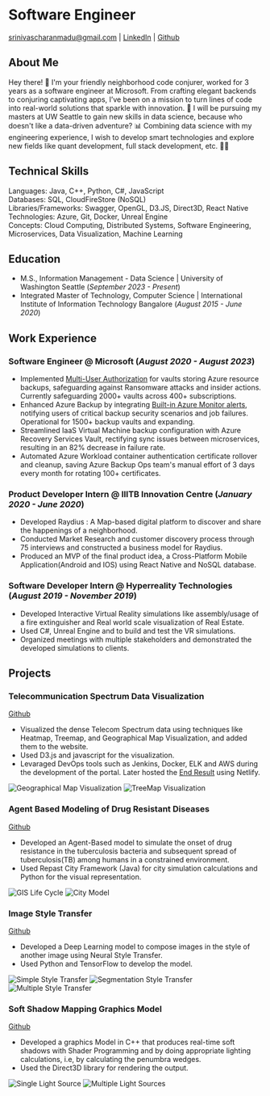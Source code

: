 # Software Engineer
srinivascharanmadu@gmail.com | [LinkedIn](https://www.linkedin.com/in/charan999/) | [Github](https://github.com/Charan000)

## About Me
Hey there! 👋 I'm your friendly neighborhood code conjurer, worked for 3 years as a software engineer at Microsoft. From crafting elegant backends to conjuring captivating apps, I’ve been on a mission to turn lines of code into real-world solutions that sparkle with innovation. 🌟 I will be pursuing my masters at UW Seattle to gain new skills in data science, because who doesn't like a data-driven adventure? 📊 Combining data science with my engineering experience, I wish to develop smart technologies and explore new fields like quant development, full stack development, etc. 🚀🔥

## Technical Skills
Languages: Java, C++, Python, C#, JavaScript <br>
Databases: SQL, CloudFireStore (NoSQL) <br>
Libraries/Frameworks: Swagger, OpenGL, D3.JS, Direct3D, React Native <br>
Technologies: Azure, Git, Docker, Unreal Engine <br>
Concepts: Cloud Computing, Distributed Systems, Software Engineering, Microservices, Data Visualization, Machine Learning

## Education
- M.S., Information Management - Data Science | University of Washington Seattle (_September 2023 - Present_)								       		
- Integrated Master of Technology, Computer Science	| International Institute of Information Technology Bangalore (_August 2015 - June 2020_)	

## Work Experience
### Software Engineer @ Microsoft (_August 2020 - August 2023_)
- Implemented [Multi-User Authorization](https://learn.microsoft.com/en-us/azure/backup/multi-user-authorization-concept?tabs=recovery-services-vault) for vaults storing Azure resource backups, safeguarding against Ransomware attacks and insider actions. Currently safeguarding 2000+ vaults across 400+ subscriptions.
- Enhanced Azure Backup by integrating [Built-in Azure Monitor alerts](https://learn.microsoft.com/en-us/azure/backup/backup-azure-monitoring-built-in-monitor?tabs=recovery-services-vaults), notifying users of critical backup security scenarios and job failures. Operational for 1500+ backup vaults and expanding.
- Streamlined IaaS Virtual Machine backup configuration with Azure Recovery Services Vault, rectifying sync issues between microservices, resulting in an 82% decrease in failure rate.
- Automated Azure Workload container authentication certificate rollover and cleanup, saving Azure Backup Ops team's manual effort of 3 days every month for rotating 100+ certificates.

### Product Developer Intern @ IIITB Innovation Centre (_January 2020 - June 2020_)
- Developed Raydius : A Map-based digital platform to discover and share the happenings of a neighborhood.
- Conducted Market Research and customer discovery process through 75 interviews and constructed a business model for Raydius.
- Produced an MVP of the final product idea, a Cross-Platform Mobile Application(Android and IOS) using React Native and NoSQL database.

### Software Developer Intern @ Hyperreality Technologies (_August 2019 - November 2019_)
- Developed Interactive Virtual Reality simulations like assembly/usage of a fire extinguisher and Real world scale visualization of Real Estate.
- Used C#, Unreal Engine and to build and test the VR simulations.
- Organized meetings with multiple stakeholders and demonstrated the developed simulations to clients.

## Projects
### Telecommunication Spectrum Data Visualization
[Github](https://github.com/Charan000/Telecom-Spectrum-Visualization)

- Visualized the dense Telecom Spectrum data using techniques like Heatmap, Treemap, and Geographical Map Visualization, and added them to the website.
- Used D3.js and javascript for the visualization.
- Levaraged DevOps tools such as Jenkins, Docker, ELK and AWS during the development of the portal. Later hosted the [End Result](https://indiatelecom.netlify.app/) using Netlify.

![Geographical Map Visualization](/assets/img/TelecomSpectrumProject/IndiaVisualization.png)
![TreeMap Visualization](/assets/img/TelecomSpectrumProject/TreeMapVisualization.png)

### Agent Based Modeling of Drug Resistant Diseases
[Github](https://github.com/Charan000/Agent-Based-Modeling-And-Simulation-of-Drug-Resistant-Diseases)

- Developed an Agent-Based model to simulate the onset of drug resistance in the tuberculosis bacteria and subsequent spread of tuberculosis(TB) among humans in a constrained environment.
- Used Repast City Framework (Java) for city simulation calculations and Python for the visual representation.

![GIS Life Cycle](/assets/img/AgentBasedModelProject/GISLifeCycle.png)
![City Model](/assets/img/AgentBasedModelProject/CityModel.png)

### Image Style Transfer
[Github](https://github.com/Charan000/NN-Style-Transfer)

- Developed a Deep Learning model to compose images in the style of another image using Neural Style Transfer.
- Used Python and TensorFlow to develop the model.

![Simple Style Transfer](/assets/img/ImageStyleTransfer/SimpleStyleTransfer.png)
![Segmentation Style Transfer](/assets/img/ImageStyleTransfer/SegmentationStyleTransfer.png)
![Multiple Style Transfer](/assets/img/ImageStyleTransfer/MultipleStyleTransfer.png)

### Soft Shadow Mapping Graphics Model
[Github](https://github.com/Charan000/SoftShadowVolumes)

- Developed a graphics Model in C++ that produces real-time soft shadows with Shader Programming and by doing appropriate lighting calculations, i.e, by calculating the penumbra wedges.
- Used the Direct3D library for rendering the output.

![Single Light Source](/assets/img/SoftShadowsProject/test1.png)
![Multiple Light Sources](/assets/img/SoftShadowsProject/test2.png)
